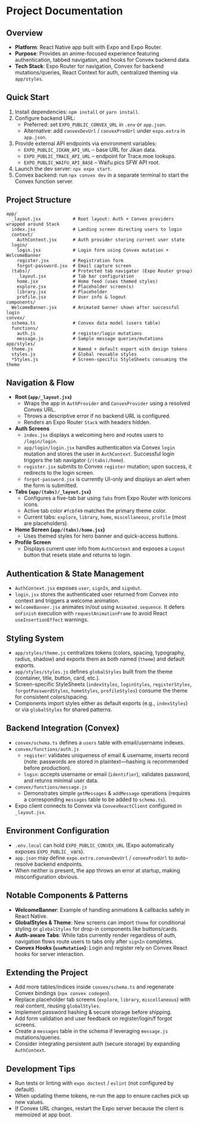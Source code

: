 ﻿# Project Documentation

## Overview
- **Platform**: React Native app built with Expo and Expo Router.
- **Purpose**: Provides an anime-focused experience featuring authentication, tabbed navigation, and hooks for Convex backend data.
- **Tech Stack**: Expo Router for navigation, Convex for backend mutations/queries, React Context for auth, centralized theming via `app/styles`.

## Quick Start
1. Install dependencies: `npm install` or `yarn install`.
2. Configure backend URL:
   - Preferred: set `EXPO_PUBLIC_CONVEX_URL` in `.env` or `app.json`.
   - Alternative: add `convexDevUrl` / `convexProdUrl` under `expo.extra` in `app.json`.
3. Provide external API endpoints via environment variables:
   - `EXPO_PUBLIC_JIKAN_API_URL` – base URL for Jikan data.
   - `EXPO_PUBLIC_TRACE_API_URL` – endpoint for Trace.moe lookups.
   - `EXPO_PUBLIC_WAIFU_API_BASE` – Waifu.pics SFW API root.
4. Launch the dev server: `npx expo start`.
5. Convex backend: run `npx convex dev` in a separate terminal to start the Convex function server.

## Project Structure
```
app/
  _layout.jsx            # Root layout: Auth + Convex providers wrapped around Stack
  index.jsx              # Landing screen directing users to login
  context/
    AuthContext.jsx      # Auth provider storing current user state
  login/
    login.jsx            # Login form using Convex mutation + WelcomeBanner
    register.jsx         # Registration form
    forgot-password.jsx  # Email capture screen
  (tabs)/                # Protected tab navigator (Expo Router group)
    _layout.jsx          # Tab bar configuration
    home.jsx             # Home feed (uses themed styles)
    explore.jsx          # Placeholder screen(s)
    library.jsx          # Placeholder
    profile.jsx          # User info & logout
components/
  WelcomeBanner.jsx      # Animated banner shown after successful login
convex/
  schema.ts              # Convex data model (users table)
  functions/
    auth.js              # register/login mutations
    message.js           # Sample message queries/mutations
app/styles/
  theme.js               # Named + default export with design tokens
  styles.js              # Global reusable styles
  *Styles.js             # Screen-specific StyleSheets consuming the theme
```

## Navigation & Flow
- **Root (`app/_layout.jsx`)**
  - Wraps the app in `AuthProvider` and `ConvexProvider` using a resolved Convex URL.
  - Throws a descriptive error if no backend URL is configured.
  - Renders an Expo Router `Stack` with headers hidden.
- **Auth Screens**
  - `index.jsx` displays a welcoming hero and routes users to `/login/login`.
  - `app/login/login.jsx` handles authentication via Convex `login` mutation and stores the user in `AuthContext`. Successful login triggers the tab navigator (`/(tabs)/home`).
  - `register.jsx` submits to Convex `register` mutation; upon success, it redirects to the login screen.
  - `forgot-password.jsx` is currently UI-only and displays an alert when the form is submitted.
- **Tabs (`app/(tabs)/_layout.jsx`)**
  - Configures a five-tab bar using `Tabs` from Expo Router with Ionicons icons.
  - Active tab color `#fcbf49` matches the primary theme color.
  - Current tabs: `explore`, `library`, `home`, `miscellaneous`, `profile` (most are placeholders).
- **Home Screen (`app/(tabs)/home.jsx`)**
  - Uses themed styles for hero banner and quick-access buttons.
- **Profile Screen**
  - Displays current user info from `AuthContext` and exposes a `Logout` button that resets state and returns to login.

## Authentication & State Management
- `AuthContext.jsx` exposes `user`, `signIn`, and `signOut`.
- `login.jsx` stores the authenticated user returned from Convex into context and triggers a welcome animation.
- `WelcomeBanner.jsx` animates in/out using `Animated.sequence`. It defers `onFinish` execution with `requestAnimationFrame` to avoid React `useInsertionEffect` warnings.

## Styling System
- `app/styles/theme.js` centralizes tokens (colors, spacing, typography, radius, shadow) and exports them as both named (`theme`) and default exports.
- `app/styles/styles.js` defines `globalStyles` built from the theme (container, title, button, card, etc.).
- Screen-specific StyleSheets (`indexStyles`, `loginStyles`, `registerStyles`, `forgotPasswordStyles`, `homeStyles`, `profileStyles`) consume the theme for consistent colors/spacing.
- Components import styles either as default exports (e.g., `indexStyles`) or via `globalStyles` for shared patterns.

## Backend Integration (Convex)
- `convex/schema.ts` defines a `users` table with email/username indexes.
- `convex/functions/auth.js`
  - `register`: validates uniqueness of email & username, inserts record (note: passwords are stored in plaintext—hashing is recommended before production).
  - `login`: accepts username or email (`identifier`), validates password, and returns minimal user data.
- `convex/functions/message.js`
  - Demonstrates simple `getMessages` & `addMessage` operations (requires a corresponding `messages` table to be added to `schema.ts`).
- Expo client connects to Convex via `ConvexReactClient` configured in `_layout.jsx`.

## Environment Configuration
- `.env.local` can hold `EXPO_PUBLIC_CONVEX_URL` (Expo automatically exposes `EXPO_PUBLIC_` vars).
- `app.json` may define `expo.extra.convexDevUrl` / `convexProdUrl` to auto-resolve backend endpoints.
- When neither is present, the app throws an error at startup, making misconfiguration obvious.

## Notable Components & Patterns
- **WelcomeBanner**: Example of handling animations & callbacks safely in React Native.
- **GlobalStyles & Theme**: New screens can import `theme` for conditional styling or `globalStyles` for drop-in components like buttons/cards.
- **Auth-aware Tabs**: While tabs currently render regardless of auth, navigation flows route users to tabs only after `signIn` completes.
- **Convex Hooks (`useMutation`)**: Login and register rely on Convex React hooks for server interaction.

## Extending the Project
- Add more tables/indices inside `convex/schema.ts` and regenerate Convex bindings (`npx convex codegen`).
- Replace placeholder tab screens (`explore`, `library`, `miscellaneous`) with real content, reusing `globalStyles`.
- Implement password hashing & secure storage before shipping.
- Add form validation and user feedback on register/login/f forgot screens.
- Create a `messages` table in the schema if leveraging `message.js` mutations/queries.
- Consider integrating persistent auth (secure storage) by expanding `AuthContext`.

## Development Tips
- Run tests or linting with `expo doctest` / `eslint` (not configured by default).
- When updating theme tokens, re-run the app to ensure caches pick up new values.
- If Convex URL changes, restart the Expo server because the client is memoized at app boot.

